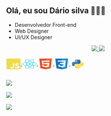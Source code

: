 ## Olá, eu sou Dário silva 🙋🏽‍♂️
- Desenvolvedor Front-end
- Web Designer
- UI/UX Designer

<div align="center">
  <a href="https://github.com/DevDario">
  <img height="180em" src="https://github-readme-stats.vercel.app/api?username=DevDario&show_icons=true&theme=dracula&include_all_commits=true&count_private=true"/>
  <img height="180em" src="https://github-readme-stats.vercel.app/api/top-langs/?username=DevDario&layout=compact&langs_count=7&theme=dracula"/>
</div>


<div style="display: inline_block"><br>
  <img align="center" alt="Dario-Js" height="30" width="40" src="https://raw.githubusercontent.com/devicons/devicon/master/icons/javascript/javascript-plain.svg">


  <img align="center" alt="Dario-React" height="30" width="40" src="https://raw.githubusercontent.com/devicons/devicon/master/icons/react/react-original.svg">

  <img align="center" alt="Dario-HTML" height="30" width="40" src="https://raw.githubusercontent.com/devicons/devicon/master/icons/html5/html5-original.svg">

  <img align="center" alt="Dario-CSS" height="30" width="40" src="https://raw.githubusercontent.com/devicons/devicon/master/icons/css3/css3-original.svg">

  <img align="center" alt="Dario-Python" height="30" width="40" src="https://raw.githubusercontent.com/devicons/devicon/master/icons/python/python-original.svg">
</div>
 
## 
<div> 
   <a href="https://instagram.com/devdariojs" target="_blank"><img src="https://img.shields.io/badge/-Instagram-%23E4405F?style=for-the-badge&logo=instagram&logoColor=white" target="_blank"></a>

 
  <a href = "mailto:dariosilva13222@gmail.com"><img src="https://img.shields.io/badge/-Gmail-%23333?style=for-the-badge&logo=gmail&logoColor=white" target="_blank"></a>

  <a href="https://www.linkedin.com/mwlite/in/d%C3%A1rio-silva-648651234" target="_blank"><img src="https://img.shields.io/badge/-LinkedIn-%230077B5?style=for-the-badge&logo=linkedin&logoColor=white" target="_blank"></a> 
 
  
</div>
